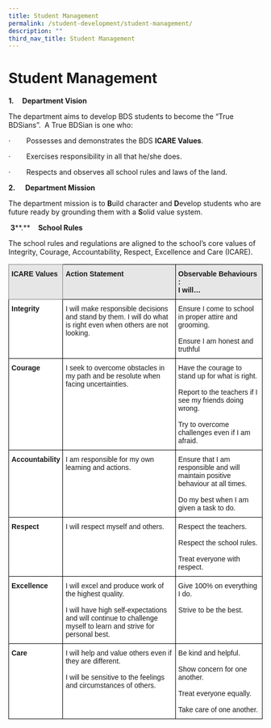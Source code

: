 ```yaml
---
title: Student Management
permalink: /student-development/student-management/
description: ""
third_nav_title: Student Management
---
```

Student Management
==================

<b>1.     Department Vision</b>

The department aims to develop BDS students to become the “True BDSians”.  A True BDSian is one who:

·        Possesses and demonstrates the BDS <b>ICARE Values</b>.

·        Exercises responsibility in all that he/she does.

·        Respects and observes all school rules and laws of the land.

**2.**     **Department Mission**

The department mission is to **B**uild character and **D**evelop students who are future ready by grounding them with a **S**olid value system.

 **3****.**    **School Rules** 

The school rules and regulations are aligned to the school’s core values of Integrity, Courage, Accountability, Respect, Excellence and Care (ICARE).


<style type="text/css">
.tg  {border-collapse:collapse;border-spacing:0;}
.tg td{border-color:black;border-style:solid;border-width:1px;font-family:Arial, sans-serif;font-size:14px;
  overflow:hidden;padding:10px 5px;word-break:normal;}
.tg th{border-color:black;border-style:solid;border-width:1px;font-family:Arial, sans-serif;font-size:14px;
  font-weight:normal;overflow:hidden;padding:10px 5px;word-break:normal;}
.tg .tg-jhp2{background-color:#E7E6E6;border-color:inherit;font-weight:bold;text-align:left;vertical-align:top}
.tg .tg-bcfl{background-color:#E7E6E6;font-weight:bold;text-align:left;vertical-align:top}
.tg .tg-dgl5{background-color:#FFF;font-weight:bold;text-align:left;vertical-align:top}
.tg .tg-ktyi{background-color:#FFF;text-align:left;vertical-align:top}
</style>
<table class="tg">
<thead>
  <tr>
    <th class="tg-jhp2">ICARE Values</th>
    <th class="tg-bcfl">Action Statement</th>
    <th class="tg-bcfl">Observable Behaviours :<br>I will…</th>
  </tr>
</thead>
<tbody>
  <tr>
    <td class="tg-dgl5">Integrity</td>
    <td class="tg-ktyi">I will make responsible decisions and stand by them. I will do what is right even when others are not looking.<br> </td>
    <td class="tg-ktyi">Ensure I come to school in proper attire and grooming.<br> <br>Ensure I am honest and truthful</td>
  </tr>
  <tr>
    <td class="tg-dgl5">Courage</td>
    <td class="tg-ktyi">I seek to overcome obstacles in my path and be resolute when facing uncertainties.<br> </td>
    <td class="tg-ktyi">Have the courage to stand up for what is right.<br> <br>Report to the teachers if I see my friends doing wrong.<br> <br>Try to overcome challenges even if I am afraid.<br> </td>
  </tr>
  <tr>
    <td class="tg-dgl5">Accountability<br> </td>
    <td class="tg-ktyi">I am responsible for my own learning and actions.</td>
    <td class="tg-ktyi">Ensure that I am responsible and will maintain positive behaviour at all times.<br> <br>Do my best when I am given a task to do.<br> </td>
  </tr>
  <tr>
    <td class="tg-dgl5">Respect</td>
    <td class="tg-ktyi">I will respect myself and others.<br> </td>
    <td class="tg-ktyi">Respect the teachers.<br> <br>Respect the school rules.<br> <br>Treat everyone with respect.<br> </td>
  </tr>
  <tr>
    <td class="tg-dgl5">Excellence</td>
    <td class="tg-ktyi">I will excel and produce work of the highest quality.<br> <br>I will have high self-expectations and will continue to challenge myself to learn and strive for personal best.<br> </td>
    <td class="tg-ktyi">Give 100% on everything I do.<br> <br>Strive to be the best.</td>
  </tr>
  <tr>
    <td class="tg-dgl5">Care</td>
    <td class="tg-ktyi">I will help and value others even if they are different.<br> <br>I will be sensitive to the feelings and circumstances of others.</td>
    <td class="tg-ktyi">Be kind and  helpful.<br> <br>Show concern for one another.<br> <br>Treat everyone equally.<br> <br>Take care of one another.</td>
  </tr>
</tbody>
</table>